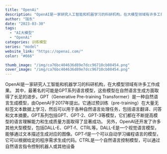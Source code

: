 ```yaml
---
title: "OpenAi"
description: "OpenAI是一家研究人工智能和机器学习的科研机构，在大模型领域有许多工作成果。 其中，最著名的可能是GPT系列语言模型"
author: "瑞东"
date: "2023-03-30"
tags:
  - "AI大模型"
  - "OpenAi"
categories: 训练模型
series: "model"
website_link: "https://openai.com/"
color: "#666"

thumb_image: "/img/ca76bc404636d89e7dcc96710cb08454.png"
cover_image: "/img/ca76bc404636d89e7dcc96710cb08454.png"
---
```


OpenAI是一家研究人工智能和机器学习的科研机构，在大模型领域有许多工作成果。 其中，最著名的可能是GPT系列语言模型，这些模型在自然语言生成方面取得了长足的进步。GPT（Generative Pre-training Transformer）是一种自然语言生成模型，由OpenAI于2017年提出。它通过预训练（pre-training）在大量无标签文本数据上学习，然后可以用于各种自然语言处理任务，包括语言翻译、问答和文本摘要。GPT系列包括GPT、GPT-2、GPT-3等模型，它们都在不断提高模型的语言理解能力和生成质量方面取得了显著成功。 另外，OpenAI还开发了许多其他大型模型，包括DALL-E、GPT-f、CTRL等。DALL-E是一个视觉语言模型，能够通过文本描述生成对应的图像。GPT-f是一个可以自动学习编程语言的模型，它可以根据给定的程序需求生成代码。CTRL是一个自然语言控制模型，可以通过自然语言指令控制机器人或其他设备